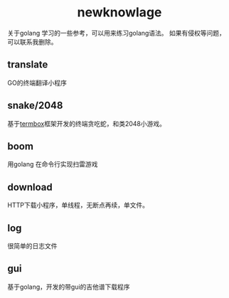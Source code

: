 # <center>newknowlage</center>
关于golang 学习的一些参考，可以用来练习golang语法。
如果有侵权等问题，可以联系我删除。

## translate

GO的终端翻译小程序

## snake/2048

基于<u>termbox</u>框架开发的终端贪吃蛇，和类2048小游戏。

## boom
用golang 在命令行实现扫雷游戏

## download

HTTP下载小程序，单线程，无断点再续，单文件。

## log

很简单的日志文件
## gui

基于golang，开发的带gui的吉他谱下载程序
